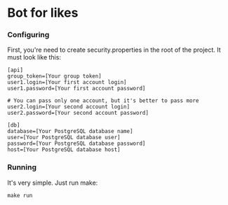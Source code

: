 # Bot for likes
### Configuring
First, you're need to create security.properties in the root of the project. It must look like this:
```properties
[api]
group_token=[Your group token]
user1.login=[Your first account login]
user1.password=[Your first account password]

# You can pass only one account, but it's better to pass more
user2.login=[Your second account login]
user2.password=[Your second account password]

[db]
database=[Your PostgreSQL database name]
user=[Your PostgreSQL database user]
password=[Your PostgreSQL database password]
host=[Your PostgreSQL database host]
```
### Running
It's very simple. Just run make:
```
make run
```